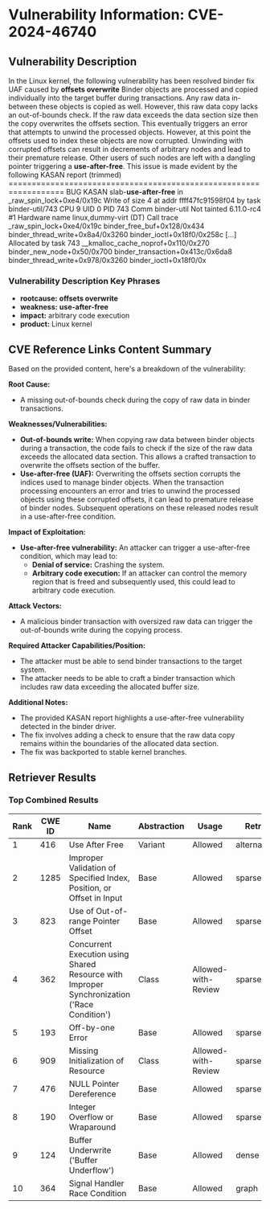 # Vulnerability Information: CVE-2024-46740

## Vulnerability Description
In the Linux kernel, the following vulnerability has been resolved binder fix UAF caused by **offsets overwrite** Binder objects are processed and copied individually into the target buffer during transactions. Any raw data in-between these objects is copied as well. However, this raw data copy lacks an out-of-bounds check. If the raw data exceeds the data section size then the copy overwrites the offsets section. This eventually triggers an error that attempts to unwind the processed objects. However, at this point the offsets used to index these objects are now corrupted. Unwinding with corrupted offsets can result in decrements of arbitrary nodes and lead to their premature release. Other users of such nodes are left with a dangling pointer triggering a **use-after-free**. This issue is made evident by the following KASAN report (trimmed) ================================================================== BUG KASAN slab-**use-after-free** in _raw_spin_lock+0xe4/0x19c Write of size 4 at addr ffff47fc91598f04 by task binder-util/743 CPU 9 UID 0 PID 743 Comm binder-util Not tainted 6.11.0-rc4 #1 Hardware name linux,dummy-virt (DT) Call trace _raw_spin_lock+0xe4/0x19c binder_free_buf+0x128/0x434 binder_thread_write+0x8a4/0x3260 binder_ioctl+0x18f0/0x258c [...] Allocated by task 743 __kmalloc_cache_noprof+0x110/0x270 binder_new_node+0x50/0x700 binder_transaction+0x413c/0x6da8 binder_thread_write+0x978/0x3260 binder_ioctl+0x18f0/0x

### Vulnerability Description Key Phrases
- **rootcause:** **offsets overwrite**
- **weakness:** **use-after-free**
- **impact:** arbitrary code execution
- **product:** Linux kernel

## CVE Reference Links Content Summary
Based on the provided content, here's a breakdown of the vulnerability:

**Root Cause:**
- A missing out-of-bounds check during the copy of raw data in binder transactions.

**Weaknesses/Vulnerabilities:**
- **Out-of-bounds write:** When copying raw data between binder objects during a transaction, the code fails to check if the size of the raw data exceeds the allocated data section. This allows a crafted transaction to overwrite the offsets section of the buffer.
- **Use-after-free (UAF):** Overwriting the offsets section corrupts the indices used to manage binder objects. When the transaction processing encounters an error and tries to unwind the processed objects using these corrupted offsets, it can lead to premature release of binder nodes.  Subsequent operations on these released nodes result in a use-after-free condition.

**Impact of Exploitation:**
- **Use-after-free vulnerability:** An attacker can trigger a use-after-free condition, which may lead to:
    - **Denial of service:** Crashing the system.
    - **Arbitrary code execution:** If an attacker can control the memory region that is freed and subsequently used, this could lead to arbitrary code execution.

**Attack Vectors:**
-  A malicious binder transaction with oversized raw data can trigger the out-of-bounds write during the copying process.

**Required Attacker Capabilities/Position:**
- The attacker must be able to send binder transactions to the target system.
- The attacker needs to be able to craft a binder transaction which includes raw data exceeding the allocated buffer size.

**Additional Notes:**

- The provided KASAN report highlights a use-after-free vulnerability detected in the binder driver.
- The fix involves adding a check to ensure that the raw data copy remains within the boundaries of the allocated data section.
- The fix was backported to stable kernel branches.

## Retriever Results

### Top Combined Results

| Rank | CWE ID | Name | Abstraction | Usage  | Retrievers | Individual Scores |
|------|--------|------|-------------|-------|------------|-------------------|
| 1 | 416 | Use After Free | Variant | Allowed | alternate_terms | 1.000 |
| 2 | 1285 | Improper Validation of Specified Index, Position, or Offset in Input | Base | Allowed | sparse | 0.811 |
| 3 | 823 | Use of Out-of-range Pointer Offset | Base | Allowed | sparse | 0.785 |
| 4 | 362 | Concurrent Execution using Shared Resource with Improper Synchronization ('Race Condition') | Class | Allowed-with-Review | sparse | 0.774 |
| 5 | 193 | Off-by-one Error | Base | Allowed | sparse | 0.761 |
| 6 | 909 | Missing Initialization of Resource | Class | Allowed-with-Review | sparse | 0.753 |
| 7 | 476 | NULL Pointer Dereference | Base | Allowed | sparse | 0.751 |
| 8 | 190 | Integer Overflow or Wraparound | Base | Allowed | sparse | 0.750 |
| 9 | 124 | Buffer Underwrite ('Buffer Underflow') | Base | Allowed | dense | 0.555 |
| 10 | 364 | Signal Handler Race Condition | Base | Allowed | graph | 0.003 |

